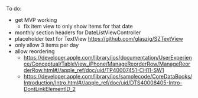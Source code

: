 To do:

* get MVP working
	* fix item view to only show items for that date
* monthly section headers for DateListViewController
* placeholder text for TextView https://github.com/glaszig/SZTextView
* only allow 3 items per day
* allow reordering
	* https://developer.apple.com/library/ios/documentation/UserExperience/Conceptual/TableView_iPhone/ManageReorderRow/ManageReorderRow.html#//apple_ref/doc/uid/TP40007451-CH11-SW1
	* https://developer.apple.com/library/ios/samplecode/CoreDataBooks/Introduction/Intro.html#//apple_ref/doc/uid/DTS40008405-Intro-DontLinkElementID_2